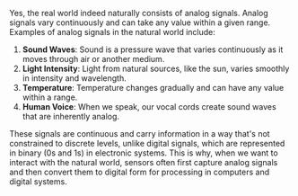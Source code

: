 Yes, the real world indeed naturally consists of analog signals. Analog signals vary continuously and can take any value within a given range. Examples of analog signals in the natural world include:

1. **Sound Waves**: Sound is a pressure wave that varies continuously as it moves through air or another medium.
2. **Light Intensity**: Light from natural sources, like the sun, varies smoothly in intensity and wavelength.
3. **Temperature**: Temperature changes gradually and can have any value within a range.
4. **Human Voice**: When we speak, our vocal cords create sound waves that are inherently analog.

These signals are continuous and carry information in a way that's not constrained to discrete levels, unlike digital signals, which are represented in binary (0s and 1s) in electronic systems. This is why, when we want to interact with the natural world, sensors often first capture analog signals and then convert them to digital form for processing in computers and digital systems.

